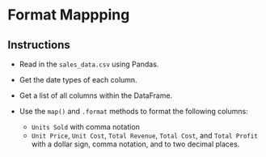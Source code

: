 # Format Mappping

## Instructions

* Read in the `sales_data.csv` using Pandas.

* Get the date types of each column.

* Get a list of all columns within the DataFrame.

* Use the `map()` and `.format` methods to format the following columns:
    * `Units Sold` with comma notation
    * `Unit Price`, `Unit Cost`, `Total Revenue`, `Total Cost`, and `Total Profit` with a dollar sign, comma notation, and to two decimal places.
